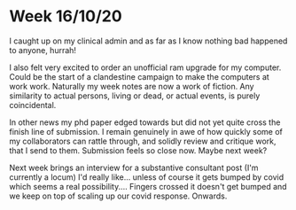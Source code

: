 # Week 16/10/20

I caught up on my clinical admin and as far as I know nothing bad happened to anyone, hurrah!

I also felt very excited to order an unofficial ram upgrade for my computer. Could be the start of a clandestine campaign to make the computers
at work work. Naturally my week notes are now a work of fiction. Any similarity to actual persons, living or dead, or actual events, is purely coincidental.

In other news my phd paper edged towards but did not yet quite cross the finish line of submission. I remain genuinely in awe of how quickly some of my
collaborators can rattle through, and solidly review and critique work, that I send to them. Submission feels so close now. Maybe next week? 

Next week brings an interview for a substantive consultant post (I'm currently a locum) I'd really like... unless of course it gets bumped by covid which seems a 
real possibility.... Fingers crossed it doesn't get bumped and we keep on top of scaling up our covid response. Onwards.
